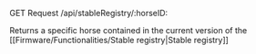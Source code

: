 GET Request
/api/stableRegistry/:horseID:

Returns a specific horse contained in the current version of the [[Firmware/Functionalities/Stable registry|Stable registry]]